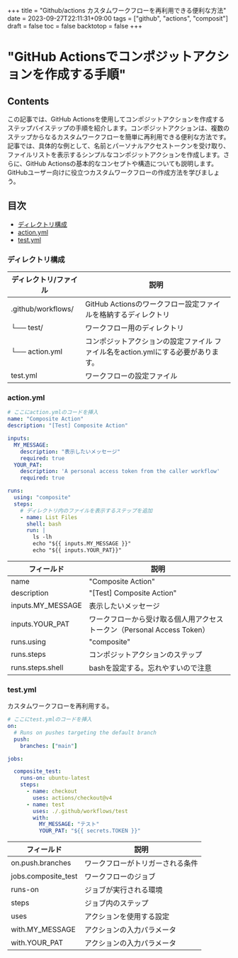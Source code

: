 +++
title = "Github/actions カスタムワークフローを再利用できる便利な方法"
date = 2023-09-27T22:11:31+09:00
tags = ["github", "actions", "composit"]
draft = false
toc = false
backtotop = false
+++

#  "GitHub Actionsでコンポジットアクションを作成する手順"

<!-- toc -->

## Contents

この記事では、GitHub Actionsを使用してコンポジットアクションを作成するステップバイステップの手順を紹介します。コンポジットアクションは、複数のステップからなるカスタムワークフローを簡単に再利用できる便利な方法です。記事では、具体的な例として、名前とパーソナルアクセストークンを受け取り、ファイルリストを表示するシンプルなコンポジットアクションを作成します。さらに、GitHub Actionsの基本的なコンセプトや構造についても説明します。GitHubユーザー向けに役立つカスタムワークフローの作成方法を学びましょう。

## 目次

- [ディレクトリ構成](#ディレクトリ構成)
- [action.yml](#actionyml)
- [test.yml](#testyml)

### ディレクトリ構成

| ディレクトリ/ファイル   | 説明                |
|--------------------------|---------------------|
| .github/workflows/       | GitHub Actionsのワークフロー設定ファイルを格納するディレクトリ |
| └── test/                | ワークフロー用のディレクトリ |
|     └── action.yml       | コンポジットアクションの設定ファイル ファイル名をaction.ymlにする必要があります。|
| test.yml                 | ワークフローの設定ファイル |

### action.yml

``` yaml:action.yml
# ここにaction.ymlのコードを挿入
name: "Composite Action"
description: "[Test] Composite Action"

inputs:
  MY_MESSAGE:
    description: "表示したいメッセージ"
    required: true
  YOUR_PAT:
    description: 'A personal access token from the caller workflow'
    required: true

runs:
  using: "composite"
  steps:
    # ディレクトリ内のファイルを表示するステップを追加
    - name: List Files
      shell: bash
      run: |
        ls -lh
        echo "${{ inputs.MY_MESSAGE }}"
        echo "${{ inputs.YOUR_PAT}}"
```

| フィールド                | 説明                               |
|--------------------------|------------------------------------|
| name                     | "Composite Action"                 |
| description              | "[Test] Composite Action"          |
| inputs.MY_MESSAGE        | 表示したいメッセージ              |
| inputs.YOUR_PAT          | ワークフローから受け取る個人用アクセストークン（Personal Access Token） |
| runs.using               | "composite"                        |
| runs.steps               | コンポジットアクションのステップ |
| runs.steps.shell         | bashを設定する。忘れやすいので注意 |

### test.yml

カスタムワークフローを再利用する。

``` yaml:test.yml
# ここにtest.ymlのコードを挿入
on:
  # Runs on pushes targeting the default branch
  push:
    branches: ["main"]

jobs:

  composite_test:
    runs-on: ubuntu-latest
    steps:
      - name: checkout
        uses: actions/checkout@v4
      - name: test
        uses: ./.github/workflows/test
        with:
          MY_MESSAGE: "テスト"
          YOUR_PAT: "${{ secrets.TOKEN }}"
```

| フィールド                  | 説明                              |
|--------------------------|-----------------------------------|
| on.push.branches          | ワークフローがトリガーされる条件  |
| jobs.composite_test       | ワークフローのジョブ              |
| runs-on                  | ジョブが実行される環境           |
| steps                    | ジョブ内のステップ                |
| uses                     | アクションを使用する設定          |
| with.MY_MESSAGE          | アクションの入力パラメータ        |
| with.YOUR_PAT            | アクションの入力パラメータ        |

